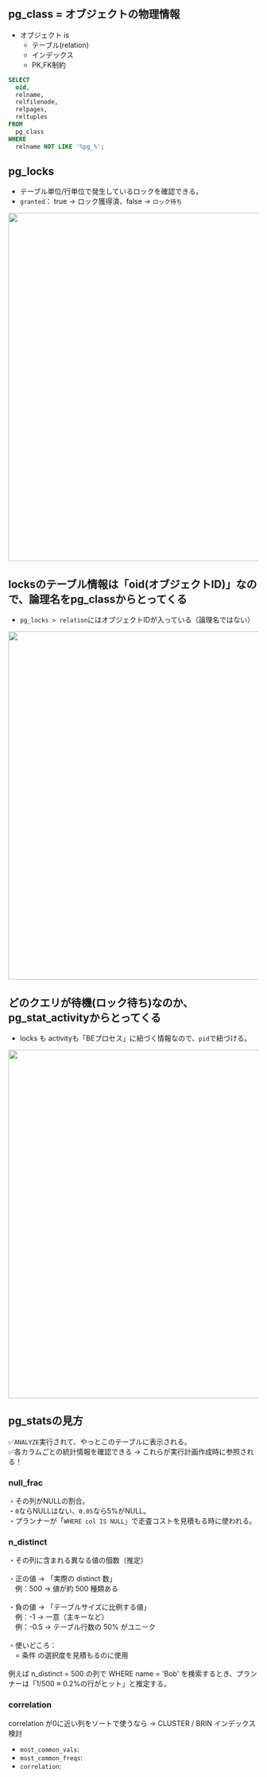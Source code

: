 ## pg_class = オブジェクトの物理情報
- オブジェクト is
  - テーブル(relation)
  - インデックス
  - PK,FK制約 

```sql
SELECT
  oid,
  relname,
  relfilenode,
  relpages,
  reltuples
FROM
  pg_class
WHERE
  relname NOT LIKE '%pg_%';
```

## pg_locks
- テーブル単位/行単位で発生しているロックを確認できる。
- `granted`： true → ロック獲得済、false → `ロック待ち`

<img width="700px" src="https://github.com/user-attachments/assets/7cddf666-0c27-4f2a-bae4-25e5f5ad57d8" />


## locksのテーブル情報は「oid(オブジェクトID)」なので、論理名をpg_classからとってくる

- `pg_locks > relation`にはオブジェクトIDが入っている（論理名ではない）

<img width="700px" src="https://github.com/user-attachments/assets/7a470784-30dc-4954-ad75-79209ba37588" />

## どのクエリが待機(ロック待ち)なのか、pg_stat_activityからとってくる
- locks も activityも「BEプロセス」に紐づく情報なので、`pid`で紐づける。

<img width="700px" src="https://github.com/user-attachments/assets/59d607b2-cf9a-42e1-840e-1ed931985685" />


## pg_statsの見方
✅`ANALYZE`実行されて、やっとこのテーブルに表示される。<br>
✅各カラムごとの統計情報を確認できる → これらが実行計画作成時に参照される！

### null_frac
・その列がNULLの割合。<br>
・`0`ならNULLはない、`0.05`なら5%がNULL。<br>
・プランナーが「`WHERE col IS NULL`」で走査コストを見積もる時に使われる。<br>

### n_distinct
・その列に含まれる異なる値の個数（推定）<br>
<br>
・正の値 → 「実際の distinct 数」<br>
　例：500 → 値が約 500 種類ある<br>
<br>
・負の値 → 「テーブルサイズに比例する値」<br>
　例：-1 → 一意（主キーなど）<br>
　例：-0.5 → テーブル行数の 50% がユニーク<br>
<br>
・使いどころ：<br>
　= 条件 の選択度を見積もるのに使用<br>
<br>
例えば n_distinct = 500 の列で WHERE name = 'Bob' を検索するとき、プランナーは「1/500 ≈ 0.2%の行がヒット」と推定する。

### correlation
correlation が0に近い列をソートで使うなら → CLUSTER / BRIN インデックス検討

- `most_common_vals`:
- `most_common_freqs`: 
- `correlation`: 


